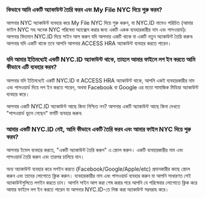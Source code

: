 ### কিভাবে আমি একটি অ্যাকাউন্ট তৈরি করব এবং My File NYC দিয়ে শুরু করব?

আপনার NYC অ্যাকাউন্ট ব্যবহার করে My File NYC দিয়ে শুরু করুন, যা NYC.ID নামেও পরিচিত (আমার ফাইল NYC সহ অনেক NYC পরিষেবা অ্যাক্সেস করার জন্য একটি একক ব্যবহারকারীর নাম এবং পাসওয়ার্ড)৷ আপনার বিদ্যমান NYC.ID দিয়ে সাইন আপ করুন যদি আপনার একটি থাকে বা একটি নতুন অ্যাকাউন্ট তৈরি করুন৷ আপনার যদি একটি থাকে তবে আপনি আপনার ACCESS HRA অ্যাকাউন্ট ব্যবহার করতে পারেন।
 
### যদি আমার ইতিমধ্যেই একটি NYC.ID অ্যাকাউন্ট থাকে, তাহলে আমার ফাইলে লগ ইন করতে আমি কীভাবে এটি ব্যবহার করব?
 
আপনার যদি ইতিমধ্যেই একটি NYC.ID বা ACCESS HRA অ্যাকাউন্ট থাকে, আপনি একই ব্যবহারকারীর নাম এবং পাসওয়ার্ড দিয়ে লগ ইন করতে পারেন, অথবা Facebook বা Google এর মতো সামাজিক মিডিয়া অ্যাকাউন্ট ব্যবহার করে।

আপনার একটি NYC.ID অ্যাকাউন্ট আছে কিনা নিশ্চিত নন? আপনার একটি অ্যাকাউন্ট আছে কিনা দেখতে "পাসওয়ার্ড ভুলে গেছেন" ফর্মটি ব্যবহার করুন৷
 
### আমার একটি NYC.ID নেই, আমি কীভাবে একটি তৈরি করব এবং আমার ফাইল NYC দিয়ে শুরু করব?
 
আপনার ইমেল ব্যবহার করতে, "একটি অ্যাকাউন্ট তৈরি করুন" এ স্ক্রোল করুন। একটি ব্যবহারকারীর নাম এবং পাসওয়ার্ড তৈরি করুন এবং তারপর চালিয়ে যান।
 
অন্য অ্যাকাউন্ট ব্যবহার করে লগইন করতে (Facebook/Google/Apple/etc) প্রদানকারীর কাছে স্ক্রোল করুন এবং তাদের লোগোতে ক্লিক করুন। ব্যবহারকারীর নাম এবং পাসওয়ার্ড ব্যবহার করুন যা আপনি সাধারণত সেই অ্যাকাউন্টগুলিতে লগইন করতে চান। আপনি সাইন আপ করা শেষ করার পরে আপনি যে পরিষেবার লোগোতে ক্লিক করে আমার ফাইলে লগ ইন করতে পারেন যা আপনার NYC.ID-তে লিঙ্ক করা অ্যাকাউন্ট সরবরাহ করে।